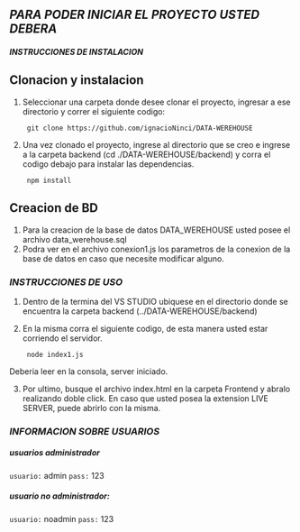 
##	*PARA PODER INICIAR EL PROYECTO USTED DEBERA*
####	*INSTRUCCIONES DE INSTALACION*

Clonacion y instalacion
----

1) Seleccionar una carpeta donde desee clonar el proyecto, ingresar a ese directorio y correr el siguiente codigo:

  

		git clone https://github.com/ignacioNinci/DATA-WEREHOUSE

  
  

2) Una vez clonado el proyecto, ingrese al directorio que se creo e ingrese a la carpeta backend (cd ./DATA-WEREHOUSE/backend) y corra el codigo debajo para instalar las dependencias.

		npm install

Creacion de BD
----

1) Para la creacion de la base de datos DATA_WEREHOUSE usted posee el archivo data_werehouse.sql
2) Podra ver en el archivo conexion1.js los parametros de la conexion de la base de datos en caso que necesite modificar alguno.

###	*INSTRUCCIONES DE USO*

1) Dentro de la termina del VS STUDIO ubiquese en el directorio donde se encuentra la carpeta backend (../DATA-WEREHOUSE/backend)
2) En la misma corra el siguiente codigo, de esta manera usted estar corriendo el servidor.

        node index1.js

Deberia leer en la consola, server iniciado.

3) Por ultimo, busque el archivo index.html en la carpeta Frontend y abralo realizando doble click. En caso que usted posea la extension LIVE SERVER, puede abrirlo con la misma.

###	*INFORMACION SOBRE USUARIOS*

#####   usuarios administrador
`usuario:` admin
`pass:` 123


#####   usuario no administrador:
`usuario:` noadmin
`pass:` 123